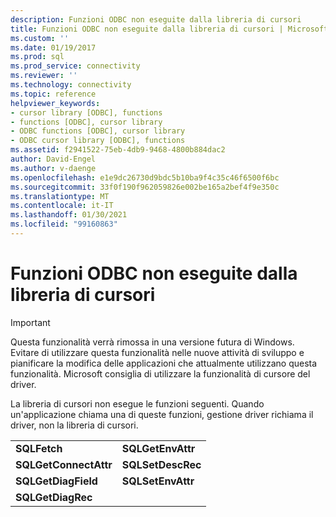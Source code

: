 ```yaml
---
description: Funzioni ODBC non eseguite dalla libreria di cursori
title: Funzioni ODBC non eseguite dalla libreria di cursori | Microsoft Docs
ms.custom: ''
ms.date: 01/19/2017
ms.prod: sql
ms.prod_service: connectivity
ms.reviewer: ''
ms.technology: connectivity
ms.topic: reference
helpviewer_keywords:
- cursor library [ODBC], functions
- functions [ODBC], cursor library
- ODBC functions [ODBC], cursor library
- ODBC cursor library [ODBC], functions
ms.assetid: f2941522-75eb-4db9-9468-4800b884dac2
author: David-Engel
ms.author: v-daenge
ms.openlocfilehash: e1e9dc26730d9bdc5b10ba9f4c35c46f6500f6bc
ms.sourcegitcommit: 33f0f190f962059826e002be165a2bef4f9e350c
ms.translationtype: MT
ms.contentlocale: it-IT
ms.lasthandoff: 01/30/2021
ms.locfileid: "99160863"
---
```

# <a name="odbc-functions-not-executed-by-the-cursor-library"></a>Funzioni ODBC non eseguite dalla libreria di cursori
> [!IMPORTANT]  
>  Questa funzionalità verrà rimossa in una versione futura di Windows. Evitare di utilizzare questa funzionalità nelle nuove attività di sviluppo e pianificare la modifica delle applicazioni che attualmente utilizzano questa funzionalità. Microsoft consiglia di utilizzare la funzionalità di cursore del driver.  
  
 La libreria di cursori non esegue le funzioni seguenti. Quando un'applicazione chiama una di queste funzioni, gestione driver richiama il driver, non la libreria di cursori.  
  
|||  
|-|-|  
|**SQLFetch**|**SQLGetEnvAttr**|  
|**SQLGetConnectAttr**|**SQLSetDescRec**|  
|**SQLGetDiagField**|**SQLSetEnvAttr**|  
|**SQLGetDiagRec**||

